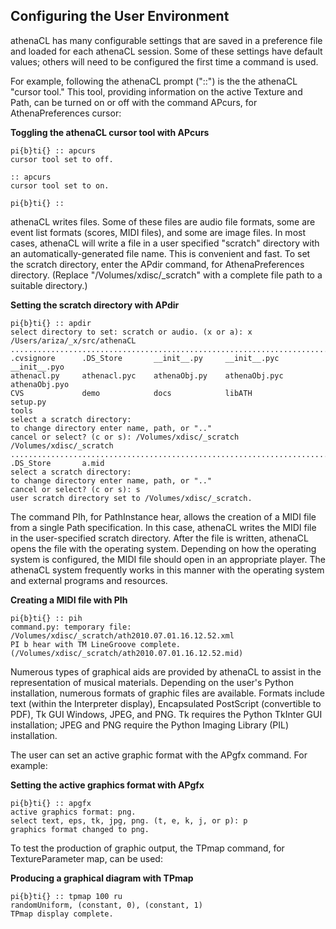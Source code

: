 ## Configuring the User Environment

athenaCL has many configurable settings that are saved in a preference file and loaded for each athenaCL session. Some of these settings have default values; others will need to be configured the first time a command is used.
      
For example, following the athenaCL prompt ("::") is the the athenaCL "cursor tool." This tool, providing information on the active Texture and Path, can be turned on or off with the command APcurs, for AthenaPreferences cursor:
      

**Toggling the athenaCL cursor tool with APcurs**

```
pi{b}ti{} :: apcurs
cursor tool set to off.

:: apcurs
cursor tool set to on.

pi{b}ti{} :: 
```

athenaCL writes files. Some of these files are audio file formats, some are event list formats (scores, MIDI files), and some are image files. In most cases, athenaCL will write a file in a user specified "scratch" directory with an automatically-generated file name. This is convenient and fast. To set the scratch directory, enter the APdir command, for AthenaPreferences directory. (Replace "/Volumes/xdisc/_scratch" with a complete file path to a suitable directory.)
      

**Setting the scratch directory with APdir**

```
pi{b}ti{} :: apdir
select directory to set: scratch or audio. (x or a): x
/Users/ariza/_x/src/athenaCL
................................................................................
.cvsignore      .DS_Store       __init__.py     __init__.pyc    __init__.pyo    
athenacl.py     athenacl.pyc    athenaObj.py    athenaObj.pyc   athenaObj.pyo   
CVS             demo            docs            libATH          setup.py        
tools     
select a scratch directory:
to change directory enter name, path, or ".."
cancel or select? (c or s): /Volumes/xdisc/_scratch
/Volumes/xdisc/_scratch
................................................................................
.DS_Store       a.mid           
select a scratch directory:
to change directory enter name, path, or ".."
cancel or select? (c or s): s
user scratch directory set to /Volumes/xdisc/_scratch.
```

The command PIh, for PathInstance hear, allows the creation of a MIDI file from a single Path specification. In this case, athenaCL writes the MIDI file in the user-specified scratch directory. After the file is written, athenaCL opens the file with the operating system. Depending on how the operating system is configured, the MIDI file should open in an appropriate player. The athenaCL system frequently works in this manner with the operating system and external programs and resources.
      

**Creating a MIDI file with PIh**

```
pi{b}ti{} :: pih
command.py: temporary file: /Volumes/xdisc/_scratch/ath2010.07.01.16.12.52.xml 
PI b hear with TM LineGroove complete.
(/Volumes/xdisc/_scratch/ath2010.07.01.16.12.52.mid)
```

Numerous types of graphical aids are provided by athenaCL to assist in the representation of musical materials. Depending on the user's Python installation, numerous formats of graphic files are available. Formats include text (within the Interpreter display), Encapsulated PostScript (convertible to PDF), Tk GUI Windows, JPEG, and PNG. Tk requires the Python TkInter GUI installation; JPEG and PNG require the Python Imaging Library (PIL) installation.
      
The user can set an active graphic format with the APgfx command. For example:
      

**Setting the active graphics format with APgfx**

```
pi{b}ti{} :: apgfx
active graphics format: png.
select text, eps, tk, jpg, png. (t, e, k, j, or p): p
graphics format changed to png.
```

To test the production of graphic output, the TPmap command, for TextureParameter map, can be used:
      

**Producing a graphical diagram with TPmap**

```
pi{b}ti{} :: tpmap 100 ru
randomUniform, (constant, 0), (constant, 1)
TPmap display complete.
```

